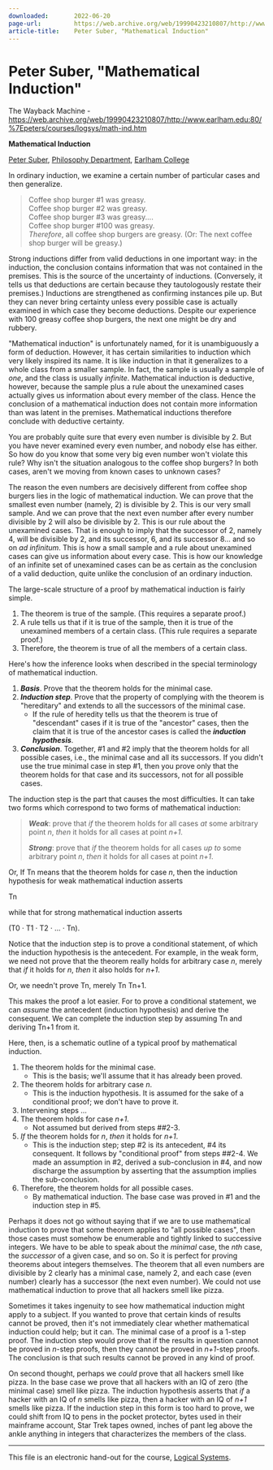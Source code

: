 ```yaml
---
downloaded:       2022-06-20
page-url:         https://web.archive.org/web/19990423210807/http://www.earlham.edu/~peters/courses/logsys/math-ind.htm
article-title:    Peter Suber, "Mathematical Induction"
---
```

# Peter Suber, "Mathematical Induction"
The Wayback Machine - https://web.archive.org/web/19990423210807/http://www.earlham.edu:80/%7Epeters/courses/logsys/math-ind.htm

**Mathematical Induction**

[Peter Suber][1], [Philosophy Department][2], [Earlham College][3]

In ordinary induction, we examine a certain number of particular cases and then generalize.

> Coffee shop burger #1 was greasy.  
> Coffee shop burger #2 was greasy.  
> Coffee shop burger #3 was greasy....  
> Coffee shop burger #100 was greasy.  
> *Therefore*, all coffee shop burgers are greasy. (Or: The next coffee shop burger will be greasy.)

Strong inductions differ from valid deductions in one important way: in the induction, the conclusion contains information that was not contained in the premises. This is the source of the uncertainty of inductions. (Conversely, it tells us that deductions are certain because they tautologously restate their premises.) Inductions are strengthened as confirming instances pile up. But they can never bring certainty unless every possible case is actually examined in which case they become deductions. Despite our experience with 100 greasy coffee shop burgers, the next one might be dry and rubbery.

"Mathematical induction" is unfortunately named, for it is unambiguously a form of deduction. However, it has certain similarities to induction which very likely inspired its name. It is like induction in that it generalizes to a whole class from a smaller sample. In fact, the sample is usually a sample of *one*, and the class is usually *infinite*. Mathematical induction is deductive, however, because the sample plus a rule about the unexamined cases actually gives us information about every member of the class. Hence the conclusion of a mathematical induction does not contain more information than was latent in the premises. Mathematical inductions therefore conclude with deductive certainty.

You are probably quite sure that every even number is divisible by 2. But you have never examined every even number, and nobody else has either. So how do you know that some very big even number won't violate this rule? Why isn't the situation analogous to the coffee shop burgers? In both cases, aren't we moving from known cases to unknown cases?

The reason the even numbers are decisively different from coffee shop burgers lies in the logic of mathematical induction. We can prove that the smallest even number (namely, 2) is divisible by 2. This is our very small sample. And we can prove that the next even number after every number divisible by 2 will also be divisible by 2. This is our rule about the unexamined cases. That is enough to imply that the successor of 2, namely 4, will be divisible by 2, and its successor, 6, and its successor 8... and so on *ad infinitum*. This is how a small sample and a rule about unexamined cases can give us information about every case. This is how our knowledge of an infinite set of unexamined cases can be as certain as the conclusion of a valid deduction, quite unlike the conclusion of an ordinary induction.

The large-scale structure of a proof by mathematical induction is fairly simple.

1.  The theorem is true of the sample. (This requires a separate proof.)
2.  A rule tells us that if it is true of the sample, then it is true of the unexamined members of a certain class. (This rule requires a separate proof.)
3.  Therefore, the theorem is true of all the members of a certain class.

Here's how the inference looks when described in the special terminology of mathematical induction.

1.  ***Basis***. Prove that the theorem holds for the minimal case.
2.  ***Induction step***. Prove that the property of complying with the theorem is "hereditary" and extends to all the successors of the minimal case.
    -   If the rule of heredity tells us that the theorem is true of "descendant" cases if it is true of the "ancestor" cases, then the claim that it is true of the ancestor cases is called the ***induction hypothesis***.
3.  ***Conclusion***. Together, #1 and #2 imply that the theorem holds for all possible cases, i.e., the minimal case and all its successors. If you didn't use the true minimal case in step #1, then you prove only that the theorem holds for that case and its successors, not for all possible cases.

The induction step is the part that causes the most difficulties. It can take two forms which correspond to two forms of mathematical induction:

> ***Weak***: prove that *if* the theorem holds for all cases *at* some arbitrary point *n*, *then* it holds for all cases at point *n+1*.
> 
> ***Strong***: prove that *if* the theorem holds for all cases *up to* some arbitrary point *n*, *then* it holds for all cases at point *n+1*.

Or, If Tn means that the theorem holds for case *n*, then the induction hypothesis for weak mathematical induction asserts

Tn

while that for strong mathematical induction asserts

(T0 · T1 · T2 · ... · Tn).

Notice that the induction step is to prove a conditional statement, of which the induction hypothesis is the antecedent. For example, in the weak form, we need not prove that the theorem really holds for arbitrary case *n*, merely that *if* it holds for *n*, *then* it also holds for *n+1*.

Or, we needn't prove Tn, merely Tn  Tn+1.

This makes the proof a lot easier. For to prove a conditional statement, we can *assume* the antecedent (induction hypothesis) and derive the consequent. We can complete the induction step by assuming Tn and deriving Tn+1 from it.

Here, then, is a schematic outline of a typical proof by mathematical induction.

1.  The theorem holds for the minimal case.
    -   This is the basis; we'll assume that it has already been proved.
2.  The theorem holds for arbitrary case *n*.
    -   This is the induction hypothesis. It is assumed for the sake of a conditional proof; we don't have to prove it.
3.  Intervening steps ...
4.  The theorem holds for case *n+1*.
    -   Not assumed but derived from steps ##2-3.
5.  *If* the theorem holds for *n*, *then* it holds for *n+1*.
    -   This is the induction step; step #2 is its antecedent, #4 its consequent. It follows by "conditional proof" from steps ##2-4. We made an assumption in #2, derived a sub-conclusion in #4, and now discharge the assumption by asserting that the assumption implies the sub-conclusion.
6.  Therefore, the theorem holds for all possible cases.
    -   By mathematical induction. The base case was proved in #1 and the induction step in #5.

Perhaps it does not go without saying that if we are to use mathematical induction to prove that some theorem applies to "all possible cases", then those cases must somehow be enumerable and tightly linked to successive integers. We have to be able to speak about the *minimal* case, the *nth* case, the *successor* of a given case, and so on. So it is perfect for proving theorems about integers themselves. The theorem that all even numbers are divisible by 2 clearly has a minimal case, namely 2, and each case (even number) clearly has a successor (the next even number). We could not use mathematical induction to prove that all hackers smell like pizza.

Sometimes it takes ingenuity to see how mathematical induction might apply to a subject. If you wanted to prove that certain kinds of results cannot be proved, then it's not immediately clear whether mathematical induction could help; but it can. The minimal case of a proof is a 1-step proof. The induction step would prove that if the results in question cannot be proved in *n*-step proofs, then they cannot be proved in *n+1*-step proofs. The conclusion is that such results cannot be proved in any kind of proof.

On second thought, perhaps we *could* prove that all hackers smell like pizza. In the base case we prove that all hackers with an IQ of zero (the minimal case) smell like pizza. The induction hypothesis asserts that *if* a hacker with an IQ of *n* smells like pizza, then a hacker with an IQ of *n+1* smells like pizza. If the induction step in this form is too hard to prove, we could shift from IQ to pens in the pocket protector, bytes used in their mainframe account, Star Trek tapes owned, inches of pant leg above the ankle anything in integers that characterizes the members of the class.

---

This file is an electronic hand-out for the course, [Logical Systems][4].

[1]: https://web.archive.org/web/19990423210807/http://www.earlham.edu/~peters/hometoc.htm
[2]: https://web.archive.org/web/19990423210807/http://www.earlham.edu/~phil/index.htm
[3]: https://web.archive.org/web/19990423210807/http://www.earlham.edu/
[4]: https://web.archive.org/web/19990423210807/http://www.earlham.edu/~peters/courses/logsys/lshome.htm
